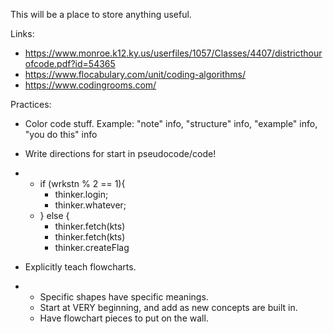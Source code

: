 This will be a place to store anything useful.

Links:
* https://www.monroe.k12.ky.us/userfiles/1057/Classes/4407/districthourofcode.pdf?id=54365
* https://www.flocabulary.com/unit/coding-algorithms/
* https://www.codingrooms.com/

Practices:
* Color code stuff. Example: "note" info, "structure" info, "example" info, "you do this" info
* Write directions for start in pseudocode/code!
* * if (wrkstn % 2 == 1){
    * thinker.login;
    * thinker.whatever;
  * } else {
    * thinker.fetch(kts)
    * thinker.fetch(kts)
    * thinker.createFlag

* Explicitly teach flowcharts.
* * Specific shapes have specific meanings.
  * Start at VERY beginning, and add as new concepts are built in.
  * Have flowchart pieces to put on the wall.
